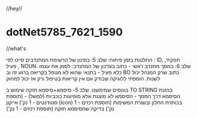 //hey//
# dotNet5785_7621_1590
//what's

החלטות בזמן פיתוח:
שלב 5:
בסינון של הרשימת המתנדבים סיינו לפי : ID, תפקיד, פעיל , NOUN.
שלב 6:
במסך מתנדב ראשי - כתוב בעדכון של המתנדב: 
לסמן את עצמו כלא פעיל - בתנאי שהוא לא מטפל בקריאה ברגע זה
וב BO כתוב שרק המנהל יכול לשנות. הוספתי ללוגיקה שבודק אם אין קריאות בטיפול ורק אז יכול למחוק 


בונוסים שמימשנו:
שלב 5- סיסמא+סיסמא חזקה 
שימוש ב TO STRING 
בהזנת הסיסמא דרך המסך - הסיסמא לא מוצגת אלא מופיעות כוכביות (למשל) - (תוספת סטודנטים - 1 נק')
אייקון (icon) בכותרת החלון ובשורת המשימות  (תוספת רכזים - 1 נק')
בדיקה שהסיסמא חזקה (תוספת רכזים - 1 נק')



